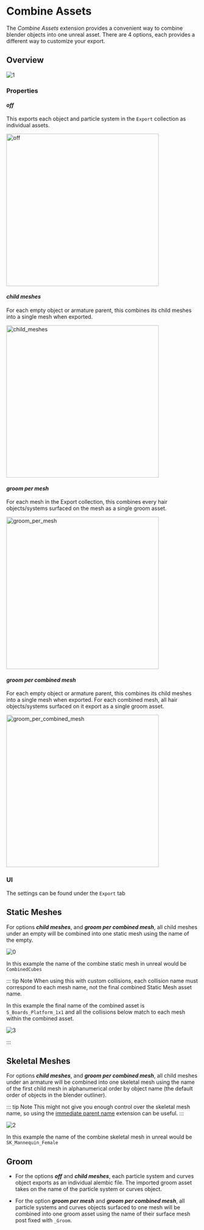 # Combine Assets

The _Combine Assets_ extension provides a convenient way to combine blender objects into one unreal asset. There are 4
options, each provides a different way to customize your export.

## Overview
![1](./images/combine-assets/1.png)

### Properties
#### _off_
This exports each object and particle system in the `Export` collection as individual assets.

<img src="./images/combine-assets/off.png" alt="off" width="400"/>

#### _child meshes_
For each empty object or armature parent, this combines its child meshes into a single mesh when exported.

<img src="./images/combine-assets/child_meshes.png" alt="child_meshes" width="400"/>

#### _groom per mesh_
For each mesh in the Export collection, this combines every hair objects/systems surfaced on the mesh as a single groom asset.

<img src="./images/combine-assets/groom_per_mesh.png" alt="groom_per_mesh" width="400"/>

#### _groom per combined mesh_
For each empty object or armature parent, this combines its child meshes into a single mesh when exported.
For each combined mesh, all hair objects/systems surfaced on it export as a single groom asset.

<img src="./images/combine-assets/groom_per_combined_mesh.png" alt="groom_per_combined_mesh" width="400"/>

### UI
The settings can be found under the `Export` tab

## Static Meshes
For options _**child meshes**_, and _**groom per combined mesh**_, all child meshes under an empty
will be combined into one static mesh using the name of the empty.

![0](./images/combine-assets/0.png)

In this example the name of the combine static mesh in unreal would be `CombinedCubes`

::: tip Note
 When using this with custom collisions, each collision name must correspond to each mesh name, not the final
combined Static Mesh asset name.

In this example the final name of the combined asset is `S_Boards_Platform_1x1` and all the collisions below match
to each mesh within the combined asset.

![3](./images/combine-assets/3.png)

:::

## Skeletal Meshes
For options _**child meshes**_, and **_groom per combined mesh_**, all child meshes under an armature
will be combined into one skeletal mesh using the name of the first child mesh in alphanumerical order by object name
(the default order of objects in the blender outliner).

::: tip Note
 This might not give you enough control over the skeletal mesh name, so using the
[immediate parent name](https://epicgames.github.io/BlenderTools/send2ue/extensions/use-immediate-parent-name.html)
extension can be useful.
:::

![2](./images/combine-assets/2.png)

In this example the name of the combine skeletal mesh in unreal would be `SK_Mannequin_Female`

## Groom
* For the options _**off**_ and _**child meshes**_, each particle system and curves object exports as an individual alembic file.
The imported groom asset takes on the name of the particle system or curves object.

* For the option _**groom per mesh**_ and _**groom per combined mesh**_, all particle systems and curves objects surfaced to one mesh
  will be combined into one groom asset using the name of their surface mesh post fixed with `_Groom`.
